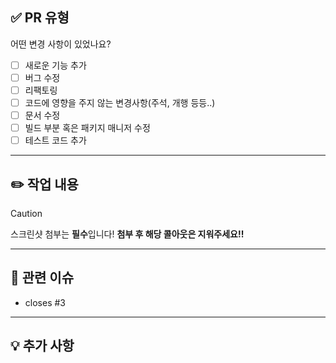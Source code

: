 ## ✅ PR 유형
어떤 변경 사항이 있었나요?

- [ ] 새로운 기능 추가
- [ ] 버그 수정
- [ ] 리팩토링
- [ ] 코드에 영향을 주지 않는 변경사항(주석, 개행 등등..)
- [ ] 문서 수정
- [ ] 빌드 부분 혹은 패키지 매니저 수정
- [ ] 테스트 코드 추가

---

## ✏️ 작업 내용
> [!CAUTION]
> 스크린샷 첨부는 **필수**입니다!
> **첨부 후 해당 콜아웃은 지워주세요!!**

---

## 🔗 관련 이슈
- closes #3

---

## 💡 추가 사항

